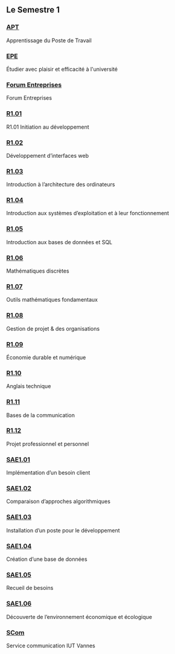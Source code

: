 ## Le Semestre 1

### [APT](./APT)

Apprentissage du Poste de Travail

### [EPE](./EPE)

Étudier avec plaisir et efficacité à l'université

### [Forum Entreprises](./Forum%20Entreprises)

Forum Entreprises

### [R1.01](./R1.01)

R1.01 Initiation au développement

### [R1.02](./R1.02)

Développement d’interfaces web

### [R1.03](./R1.03)

Introduction à l’architecture des ordinateurs

### [R1.04](./R1.04)

Introduction aux systèmes d’exploitation et à leur fonctionnement

### [R1.05](./R1.05)

Introduction aux bases de données et SQL

### [R1.06](./R1.06)

Mathématiques discrètes

### [R1.07](./R1.07)

Outils mathématiques fondamentaux

### [R1.08](./R1.08)

Gestion de projet & des organisations

### [R1.09](./R1.09)

Économie durable et numérique

### [R1.10](./R1.10)

Anglais technique

### [R1.11](./R1.11)

Bases de la communication

### [R1.12](./R1.12)

Projet professionnel et personnel

### [SAE1.01](./SAE1.01)

Implémentation d’un besoin client

### [SAE1.02](./SAE1.02)

Comparaison d’approches algorithmiques

### [SAE1.03](./SAE1.03)

Installation d’un poste pour le développement

### [SAE1.04](./SAE1.04)

Création d’une base de données

### [SAE1.05](./SAE1.05)

Recueil de besoins

### [SAE1.06](./SAE1.06)

Découverte de l’environnement économique et écologique

### [SCom](./Scom)

Service communication IUT Vannes
